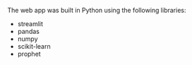 The web app was built in Python using the following libraries:
* streamlit
* pandas
* numpy
* scikit-learn
* prophet